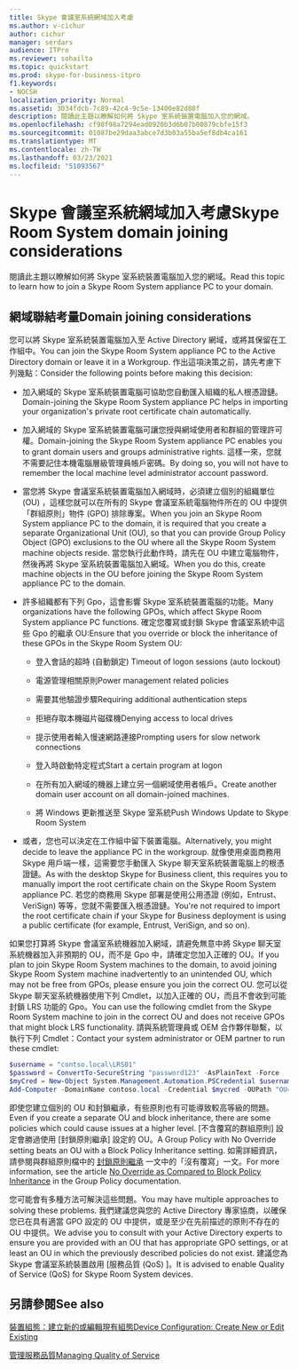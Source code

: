 ```yaml
---
title: Skype 會議室系統網域加入考慮
ms.author: v-cichur
author: cichur
manager: serdars
audience: ITPro
ms.reviewer: sohailta
ms.topic: quickstart
ms.prod: skype-for-business-itpro
f1.keywords:
- NOCSH
localization_priority: Normal
ms.assetid: 3034fdcb-7c89-42c4-9c5e-13400e82d88f
description: 閱讀此主題以瞭解如何將 Skype 室系統裝置電腦加入您的網域。
ms.openlocfilehash: cf98f98a7294ead0920b3d6b07b00879cbfe15f3
ms.sourcegitcommit: 01087be29daa3abce7d3b03a55ba5ef8db4ca161
ms.translationtype: MT
ms.contentlocale: zh-TW
ms.lasthandoff: 03/23/2021
ms.locfileid: "51093567"
---
```

# <a name="skype-room-system-domain-joining-considerations"></a><span data-ttu-id="18ad5-103">Skype 會議室系統網域加入考慮</span><span class="sxs-lookup"><span data-stu-id="18ad5-103">Skype Room System domain joining considerations</span></span>
 
<span data-ttu-id="18ad5-104">閱讀此主題以瞭解如何將 Skype 室系統裝置電腦加入您的網域。</span><span class="sxs-lookup"><span data-stu-id="18ad5-104">Read this topic to learn how to join a Skype Room System appliance PC to your domain.</span></span>
  
## <a name="domain-joining-considerations"></a><span data-ttu-id="18ad5-105">網域聯結考量</span><span class="sxs-lookup"><span data-stu-id="18ad5-105">Domain joining considerations</span></span>

<span data-ttu-id="18ad5-106">您可以將 Skype 室系統裝置電腦加入至 Active Directory 網域，或將其保留在工作組中。</span><span class="sxs-lookup"><span data-stu-id="18ad5-106">You can join the Skype Room System appliance PC to the Active Directory domain or leave it in a Workgroup.</span></span> <span data-ttu-id="18ad5-107">作出這項決策之前，請先考慮下列幾點：</span><span class="sxs-lookup"><span data-stu-id="18ad5-107">Consider the following points before making this decision:</span></span>
  
- <span data-ttu-id="18ad5-108">加入網域的 Skype 室系統裝置電腦可協助您自動匯入組織的私人根憑證鏈。</span><span class="sxs-lookup"><span data-stu-id="18ad5-108">Domain-joining the Skype Room System appliance PC helps in importing your organization's private root certificate chain automatically.</span></span>
    
- <span data-ttu-id="18ad5-109">加入網域的 Skype 室系統裝置電腦可讓您授與網域使用者和群組的管理許可權。</span><span class="sxs-lookup"><span data-stu-id="18ad5-109">Domain-joining the Skype Room System appliance PC enables you to grant domain users and groups administrative rights.</span></span> <span data-ttu-id="18ad5-110">這樣一來，您就不需要記住本機電腦層級管理員帳戶密碼。</span><span class="sxs-lookup"><span data-stu-id="18ad5-110">By doing so, you will not have to remember the local machine level administrator account password.</span></span>
    
- <span data-ttu-id="18ad5-111">當您將 Skype 會議室系統裝置電腦加入網域時，必須建立個別的組織單位 (OU) ，這樣您就可以在所有的 Skype 會議室系統電腦物件所在的 OU 中提供「群組原則」物件 (GPO) 排除專案。</span><span class="sxs-lookup"><span data-stu-id="18ad5-111">When you join an Skype Room System appliance PC to the domain, it is required that you create a separate Organizational Unit (OU), so that you can provide Group Policy Object (GPO) exclusions to the OU where all the Skype Room System machine objects reside.</span></span> <span data-ttu-id="18ad5-112">當您執行此動作時，請先在 OU 中建立電腦物件，然後再將 Skype 室系統裝置電腦加入網域。</span><span class="sxs-lookup"><span data-stu-id="18ad5-112">When you do this, create machine objects in the OU before joining the Skype Room System appliance PC to the domain.</span></span>
    
- <span data-ttu-id="18ad5-113">許多組織都有下列 Gpo，這會影響 Skype 室系統裝置電腦的功能。</span><span class="sxs-lookup"><span data-stu-id="18ad5-113">Many organizations have the following GPOs, which affect Skype Room System appliance PC functions.</span></span> <span data-ttu-id="18ad5-114">確定您覆寫或封鎖 Skype 會議室系統中這些 Gpo 的繼承 OU:</span><span class="sxs-lookup"><span data-stu-id="18ad5-114">Ensure that you override or block the inheritance of these GPOs in the Skype Room System OU:</span></span> 
    
  - <span data-ttu-id="18ad5-115">登入會話的超時 (自動鎖定) </span><span class="sxs-lookup"><span data-stu-id="18ad5-115">Timeout of logon sessions (auto lockout)</span></span>
    
  - <span data-ttu-id="18ad5-116">電源管理相關原則</span><span class="sxs-lookup"><span data-stu-id="18ad5-116">Power management related policies</span></span>
    
  - <span data-ttu-id="18ad5-117">需要其他驗證步驟</span><span class="sxs-lookup"><span data-stu-id="18ad5-117">Requiring additional authentication steps</span></span>
    
  - <span data-ttu-id="18ad5-118">拒絕存取本機磁片磁碟機</span><span class="sxs-lookup"><span data-stu-id="18ad5-118">Denying access to local drives</span></span>
    
  - <span data-ttu-id="18ad5-119">提示使用者輸入慢速網路連接</span><span class="sxs-lookup"><span data-stu-id="18ad5-119">Prompting users for slow network connections</span></span>
    
  - <span data-ttu-id="18ad5-120">登入時啟動特定程式</span><span class="sxs-lookup"><span data-stu-id="18ad5-120">Start a certain program at logon</span></span>
    
  - <span data-ttu-id="18ad5-121">在所有加入網域的機器上建立另一個網域使用者帳戶。</span><span class="sxs-lookup"><span data-stu-id="18ad5-121">Create another domain user account on all domain-joined machines.</span></span>
    
  - <span data-ttu-id="18ad5-122">將 Windows 更新推送至 Skype 室系統</span><span class="sxs-lookup"><span data-stu-id="18ad5-122">Push Windows Update to Skype Room System</span></span>
    
- <span data-ttu-id="18ad5-123">或者，您也可以決定在工作組中留下裝置電腦。</span><span class="sxs-lookup"><span data-stu-id="18ad5-123">Alternatively, you might decide to leave the appliance PC in the workgroup.</span></span> <span data-ttu-id="18ad5-124">就像使用桌面商務用 Skype 用戶端一樣，這需要您手動匯入 Skype 聊天室系統裝置電腦上的根憑證鏈。</span><span class="sxs-lookup"><span data-stu-id="18ad5-124">As with the desktop Skype for Business client, this requires you to manually import the root certificate chain on the Skype Room System appliance PC.</span></span> <span data-ttu-id="18ad5-125">若您的商務用 Skype 部署是使用公用憑證 (例如，Entrust、VeriSign) 等等，您就不需要匯入根憑證鏈。</span><span class="sxs-lookup"><span data-stu-id="18ad5-125">You're not required to import the root certificate chain if your Skype for Business deployment is using a public certificate (for example, Entrust, VeriSign, and so on).</span></span> 
    
<span data-ttu-id="18ad5-126">如果您打算將 Skype 會議室系統機器加入網域，請避免無意中將 Skype 聊天室系統機器加入非預期的 OU，而不是 Gpo 中，請確定您加入正確的 OU。</span><span class="sxs-lookup"><span data-stu-id="18ad5-126">If you plan to join Skype Room System machines to the domain, to avoid joining Skype Room System machine inadvertently to an unintended OU, which may not be free from GPOs, please ensure you join the correct OU.</span></span> <span data-ttu-id="18ad5-127">您可以從 Skype 聊天室系統機器使用下列 Cmdlet，以加入正確的 OU，而且不會收到可能封鎖 LRS 功能的 Gpo。</span><span class="sxs-lookup"><span data-stu-id="18ad5-127">You can use the following cmdlet from the Skype Room System machine to join in the correct OU and does not receive GPOs that might block LRS functionality.</span></span> <span data-ttu-id="18ad5-128">請與系統管理員或 OEM 合作夥伴聯繫，以執行下列 Cmdlet：</span><span class="sxs-lookup"><span data-stu-id="18ad5-128">Contact your system administrator or OEM partner to run these cmdlet:</span></span>
  
```powershell
$username = "contso.local\LRS01"
$password = ConvertTo-SecureString "password123" -AsPlainText -Force
$myCred = New-Object System.Management.Automation.PSCredential $username, $password
Add-Computer -DomainName contoso.local -Credential $mycred -OUPath "OU=LyncRoomSystem,OU=Resources,DC=CONTOSO,DC=LOCAL"
```

<span data-ttu-id="18ad5-129">即使您建立個別的 OU 和封鎖繼承，有些原則也有可能導致較高等級的問題。</span><span class="sxs-lookup"><span data-stu-id="18ad5-129">Even if you create a separate OU and block inheritance, there are some policies which could cause issues at a higher level.</span></span> <span data-ttu-id="18ad5-130">[不含覆寫的群組原則] 設定會勝過使用 [封鎖原則繼承] 設定的 OU。</span><span class="sxs-lookup"><span data-stu-id="18ad5-130">A Group Policy with No Override setting beats an OU with a Block Policy Inheritance setting.</span></span> <span data-ttu-id="18ad5-131">如需詳細資訊，請參閱與群組原則檔中的 [封鎖原則繼承](/previous-versions/windows/it-pro/windows-2000-server/cc978255(v=technet.10)) 一文中的「沒有覆寫」一文。</span><span class="sxs-lookup"><span data-stu-id="18ad5-131">For more information, see the article [No Override as Compared to Block Policy Inheritance](/previous-versions/windows/it-pro/windows-2000-server/cc978255(v=technet.10)) in the Group Policy documentation.</span></span>
  
<span data-ttu-id="18ad5-132">您可能會有多種方法可解決這些問題。</span><span class="sxs-lookup"><span data-stu-id="18ad5-132">You may have multiple approaches to solving these problems.</span></span> <span data-ttu-id="18ad5-133">我們建議您與您的 Active Directory 專家協商，以確保您已在具有適當 GPO 設定的 OU 中提供，或是至少在先前描述的原則不存在的 OU 中提供。</span><span class="sxs-lookup"><span data-stu-id="18ad5-133">We advise you to consult with your Active Directory experts to ensure you are provided with an OU that has appropriate GPO settings, or at least an OU in which the previously described policies do not exist.</span></span> <span data-ttu-id="18ad5-134">建議您為 Skype 會議室系統裝置啟用 [服務品質 (QoS) ]。</span><span class="sxs-lookup"><span data-stu-id="18ad5-134">It is advised to enable Quality of Service (QoS) for Skype Room System devices.</span></span>

## <a name="see-also"></a><span data-ttu-id="18ad5-135">另請參閱</span><span class="sxs-lookup"><span data-stu-id="18ad5-135">See also</span></span>
  
[<span data-ttu-id="18ad5-136">裝置組態：建立新的或編輯現有組態</span><span class="sxs-lookup"><span data-stu-id="18ad5-136">Device Configuration: Create New or Edit Existing</span></span>](../../help-topics/help-lscp/device-configuration-create-new-or-edit-existing.md)

[<span data-ttu-id="18ad5-137">管理服務品質</span><span class="sxs-lookup"><span data-stu-id="18ad5-137">Managing Quality of Service</span></span>](../../plan-your-deployment/network-requirements/network-requirements.md#managing-quality-of-service)